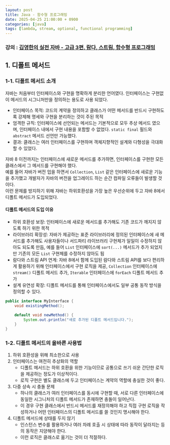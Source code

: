 ```yaml
---
layout: post
title: Java - 함수형 프로그래밍
date: 2025-04-25 21:00:00 + 0900
categories: [java]
tags: [lambda, stream, optional, functional programming]
---
```

### 강의 : [김영한의 실전 자바 - 고급 3편, 람다, 스트림, 함수형 프로그래밍](https://www.inflearn.com/course/%EA%B9%80%EC%98%81%ED%95%9C%EC%9D%98-%EC%8B%A4%EC%A0%84-%EC%9E%90%EB%B0%94-%EA%B3%A0%EA%B8%89-3/dashboard)

## 1. 디폴트 메서드

### 1-1. 디폴트 메서드 소개

자바는 처음부터 인터페이스와 구현을 명확하게 분리한 언어였다. 인터페이스는 구현없이 메서드의 시그니처만을 정의하는 용도로 사용 되었다.   

- 인터페이스 목적: 코드의 계약을 정의하고 클래스가 어떤 메서드를 반드시 구현하도록 강제해 명세와 구현을 분리하는 것이 주된 목적
- 엄격한 규칙: 인터페이스에 선언되는 메서드는 기본적으로 모두 추상 메서드 였으며, 인터페이스 내에서 구현 내용을 포함할 수 없었다. ```static final``` 필드와 ```abstract``` 메서드 선언만 가능했다.
- 결과: 클래스는 여러 인터페이스를 구현하며 객체지향적인 설계와 다형성을 극대화할 수 있었다.   

자바 8 이전까지는 인터페이스에 새로운 메서드를 추가하면, 인터페이스를 구현한 모든 클래스에서 그 메서드를 구현해야 했다.   
예를 들어 자바가 버전 업을 하면서 ```Collection```, ```List``` 같은 인터페이스에 새로운 기능을 추가했고 개발자가 자바의 버전을 업그레이드 하는 순간 컴파일 오류들이 발생할 것이다.   
이런 문제를 방지하기 위해 자바는 하위호환성을 가장 높은 우선순위에 두고 자바 8에서 디폴트 메서드가 도입되었다.    

#### 디폴트 메서드의 도입 이유

- 하위 호환성 보장: 인터페이스에 새로운 메서드를 추가해도 기존 코드가 깨지지 않도록 하기 위한 목적
- 라이브러리 확장성: 자바가 제공하는 표준 라이브러리에 정의된 인터페이스에 새 메서드를 추가해도 사용자들이나 서드파티 라이브러리 구현체가 일일이 수정하지 않아도 되도록 만듬, 예를 들어 ```List``` 인터페이스에 ```sort(...)``` 메서드가 추가 되었지만 기존의 모든 ```List``` 구현체를 수정하지 않아도 됨
- 람다와 스트림 API 연계: 자바 8에서 함께 도입된 람다와 스트림 API를 보다 편리하게 활용하기 위해 인터페이스에서 구현 로직을 제공, ```Collection``` 인터페이스에 ```stream()``` 디폴트 메서드 추가, ```Iterable``` 인터페이스에 ```forEach``` 디폴트 메서드 추가   
- 설계 유연성 확장: 디폴트 메서드를 통해 인터페이스에서도 일부 공통 동작 방식을 정의할 수 있다.

```java
public interface MyInterface {
    void existingMethod();

    default void newMethod() {
        System.out.println("새로 추가된 디폴트 메서드입니다.");
    }
}
```

### 1-2. 디폴트 메서드의 올바른 사용법

1. 하위 호환성을 위해 최소한으로 사용
2. 인터페이스는 여전히 추상화의 역할
    - 디폴트 메서드는 하위 호환을 위한 기능이므로 공통으로 쓰기 쉬운 간단한 로직을 제공하는 정도가 이상적이다.
    - 로직 구현은 별도 클래스에 두고 인터페이스는 계약의 역할에 충실한 것이 좋다.
3. 다중 상속 시 충돌 문제
    - 하나의 클래스가 여러 인터페이스를 동시에 구현할 때, 서로 다른 인터페이스에 동일한 시그니처의 디폴트 메서드가 존재하면 충돌이 일어난다.   
    - 이 경우 구현 클래스에서 반드시 메서드를 재정의해야 하고 직접 구현 로직을 작성하거나 어떤 인터페이스의 디폴트 메서드를 쓸 것인지 명시해야 한다.   
4. 디폴트 메서드에 상태를 두지 않기
    - 인스턴스 변수를 활용하거나 여러 차례 호출 시 상태에 따라 동작이 달라지는 등의 동작은 지양해야 한다. 
    - 이런 로직은 클래스로 옮기는 것이 더 적절하다.

